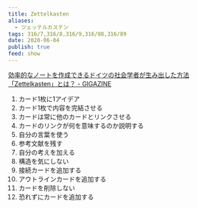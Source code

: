 ```yaml
---
title: Zettelkasten
aliases:
  - ツェッテルカステン
tags: 316/7,316/8,316/9,316/88,316/89
date: 2020-06-04
publish: true
feed: show
---
```


[効率的なノートを作成できるドイツの社会学者が生み出した方法「Zettelkasten」とは？ - GIGAZINE](https://gigazine.net/news/20200604-zettelkasten-note/)

1. カード1枚に1アイデア
2. カード1枚で内容を完結させる
3. カードは常に他のカードとリンクさせる
4. カードのリンクが何を意味するのか説明する
5. 自分の言葉を使う
6. 参考文献を残す
7. 自分の考えを加える
8. 構造を気にしない
9. 接続カードを追加する
10. アウトラインカードを追加する
11. カードを削除しない  
12. 恐れずにカードを追加する


